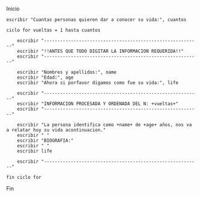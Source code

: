 Inicio

    escribir "Cuantas personas quieren dar a conocer su vida:", cuantos

    ciclo for vueltas = 1 hasta cuantos

        escribir "----------------------------------------------------------"
        escribir "!!ANTES QUE TODO DIGITAR LA INFORMACION REQUERIDA!!"
        escribir "----------------------------------------------------------"

        escribir "Nombres y apellidos:", name
        escribir "Edad:", age
        escribir "Ahora si porfavor digamos como fue su vida:", life

        escribir "----------------------------------------------------------"
        escribir "INFORMACION PROCESADA Y ORDENADA DEL N: +vueltas+"
        escribir "----------------------------------------------------------"

        escribir "La persona identifica como +name+ de +age+ años, nos va a relatar hoy su vida acontinuacion."
        escribir " "
        escribir "BIOGRAFIA:"
        escribir " "
        escribir life

        escribir "----------------------------------------------------------"

    fin ciclo for

Fin

